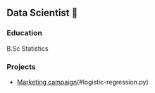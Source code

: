 ## Data Scientist 👋

### Education
B.Sc Statistics

### Projects
- [Marketing campaign](#marketing-campaign )(#logistic-regression.py)
